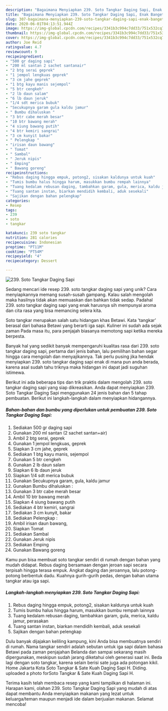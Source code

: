 ```yaml
---
description: "Bagaimana Menyiapkan 239. Soto Tangkar Daging Sapi, Enak Banget"
title: "Bagaimana Menyiapkan 239. Soto Tangkar Daging Sapi, Enak Banget"
slug: 307-bagaimana-menyiapkan-239-soto-tangkar-daging-sapi-enak-banget
date: 2020-06-01T04:13:51.944Z
image: https://img-global.cpcdn.com/recipes/3341b3c994c7dd33/751x532cq70/239-soto-tangkar-daging-sapi-foto-resep-utama.jpg
thumbnail: https://img-global.cpcdn.com/recipes/3341b3c994c7dd33/751x532cq70/239-soto-tangkar-daging-sapi-foto-resep-utama.jpg
cover: https://img-global.cpcdn.com/recipes/3341b3c994c7dd33/751x532cq70/239-soto-tangkar-daging-sapi-foto-resep-utama.jpg
author: Joe Reid
ratingvalue: 4.7
reviewcount: 9
recipeingredient:
- "500 gr daging sapi"
- "200 ml santan 2 sachet santanair"
- "2 btg serai geprek"
- "1 jempol lengkuas geprek"
- "3 cm jahe geprek"
- "1 btg kayu manis sejempol"
- "5 btr cengkeh"
- "2 lb daun salam"
- "6 lb daun jeruk"
- "1/4 sdt merica bubuk"
- "Secukupnya garam gula kaldu jamur"
- " Bumbu dihaluskan "
- "3 btr cabe merah besar"
- "10 btr bawang merah"
- "4 siung bawang putih"
- "4 btr kemiri sangrai"
- "3 cm kunyit bakar"
- " Pelengkap "
- "irisan daun bawang"
- " Tomat"
- " Sambal"
- " Jeruk nipis"
- " Emping"
- " Bawang goreng"
recipeinstructions:
- "Rebus daging hingga empuk, potong2, sisakan kaldunya untuk kuah"
- "Tumis bumbu halus hingga harum, masukkan bumbu rempah lainnya"
- "Tuang kedalam rebusan daging, tambahkan garam, gula, merica, kaldu jamur, perasakan"
- "Tuang santan instan, biarkan mendidih kembali, aduk sesekali"
- "Sajikan dengan bahan pelengkap"
categories:
- Resep
tags:
- 239
- soto
- tangkar

katakunci: 239 soto tangkar 
nutrition: 281 calories
recipecuisine: Indonesian
preptime: "PT11M"
cooktime: "PT54M"
recipeyield: "4"
recipecategory: Dessert

---
```



![239. Soto Tangkar Daging Sapi](https://img-global.cpcdn.com/recipes/3341b3c994c7dd33/751x532cq70/239-soto-tangkar-daging-sapi-foto-resep-utama.jpg)

Sedang mencari ide resep 239. soto tangkar daging sapi yang unik? Cara menyiapkannya memang susah-susah gampang. Kalau salah mengolah maka hasilnya tidak akan memuaskan dan bahkan tidak sedap. Padahal 239. soto tangkar daging sapi yang enak harusnya sih mempunyai aroma dan cita rasa yang bisa memancing selera kita.

Soto tangkar merupakan salah satu hidangan khas Betawi. Kata &#39;tangkar&#39; berasal dari bahasa Betawi yang berarti iga sapi. Kuliner ini sudah ada sejak zaman Pada masa itu, para penjajah biasanya memotong sapi ketika mereka berpesta.

Banyak hal yang sedikit banyak mempengaruhi kualitas rasa dari 239. soto tangkar daging sapi, pertama dari jenis bahan, lalu pemilihan bahan segar hingga cara mengolah dan menyajikannya. Tak perlu pusing jika hendak menyiapkan 239. soto tangkar daging sapi enak di mana pun anda berada, karena asal sudah tahu triknya maka hidangan ini dapat jadi suguhan istimewa.


Berikut ini ada beberapa tips dan trik praktis dalam mengolah 239. soto tangkar daging sapi yang siap dikreasikan. Anda dapat menyiapkan 239. Soto Tangkar Daging Sapi menggunakan 24 jenis bahan dan 5 tahap pembuatan. Berikut ini langkah-langkah dalam menyiapkan hidangannya.

<!--inarticleads1-->

##### Bahan-bahan dan bumbu yang diperlukan untuk pembuatan 239. Soto Tangkar Daging Sapi:

1. Sediakan 500 gr daging sapi
1. Gunakan 200 ml santan (2 sachet santan+air)
1. Ambil 2 btg serai, geprek
1. Gunakan 1 jempol lengkuas, geprek
1. Siapkan 3 cm jahe, geprek
1. Sediakan 1 btg kayu manis, sejempol
1. Gunakan 5 btr cengkeh
1. Gunakan 2 lb daun salam
1. Siapkan 6 lb daun jeruk
1. Siapkan 1/4 sdt merica bubuk
1. Gunakan Secukupnya garam, gula, kaldu jamur
1. Gunakan  Bumbu dihaluskan :
1. Gunakan 3 btr cabe merah besar
1. Ambil 10 btr bawang merah
1. Siapkan 4 siung bawang putih
1. Sediakan 4 btr kemiri, sangrai
1. Sediakan 3 cm kunyit, bakar
1. Sediakan  Pelengkap :
1. Ambil irisan daun bawang,
1. Siapkan  Tomat
1. Sediakan  Sambal
1. Gunakan  Jeruk nipis
1. Sediakan  Emping
1. Gunakan  Bawang goreng


Kamu pun bisa membuat soto tangkar sendiri di rumah dengan bahan yang mudah didapat. Rebus daging bersamaan dengan jeroan sapi secara terpisah hingga terasa empuk. Angkat daging dan jeroannya, lalu potong-potong berbentuk dadu. Kuahnya gurih-gurih pedas, dengan bahan utama tangkar atau iga sapi. 

<!--inarticleads2-->

##### Langkah-langkah menyiapkan 239. Soto Tangkar Daging Sapi:

1. Rebus daging hingga empuk, potong2, sisakan kaldunya untuk kuah
1. Tumis bumbu halus hingga harum, masukkan bumbu rempah lainnya
1. Tuang kedalam rebusan daging, tambahkan garam, gula, merica, kaldu jamur, perasakan
1. Tuang santan instan, biarkan mendidih kembali, aduk sesekali
1. Sajikan dengan bahan pelengkap


Dulu banyak dijajakan keliling kampung, kini Anda bisa membuatnya sendiri di rumah. Nama tangkar sendiri adalah sebutan untuk iga sapi dalam bahasa Betawi pada zaman penjajahan Belanda dan sampai sekarang masih dipergunakan, meskipun sudah jarang diketahui oleh generasi saat ini. Beda lagi dengan soto tangkar, karena selain berisi sate juga ada potongan kikil. Home Jakarta Kota Soto Tangkar &amp; Sate Kuah Daging Sapi H. Diding. uploaded a photo forSoto Tangkar &amp; Sate Kuah Daging Sapi H. 

Terima kasih telah membaca resep yang kami tampilkan di halaman ini. Harapan kami, olahan 239. Soto Tangkar Daging Sapi yang mudah di atas dapat membantu Anda menyiapkan makanan yang lezat untuk keluarga/teman maupun menjadi ide dalam berjualan makanan. Selamat mencoba!
